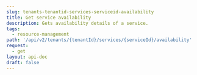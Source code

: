 ```yaml
---
slug: tenants-tenantid-services-serviceid-availability
title: Get service availability
description: Gets availability details of a service.
tags:
  - resource-management
path: '/api/v2/tenants/{tenantId}/services/{serviceId}/availability'
request:
  - get
layout: api-doc
draft: false
---
```


